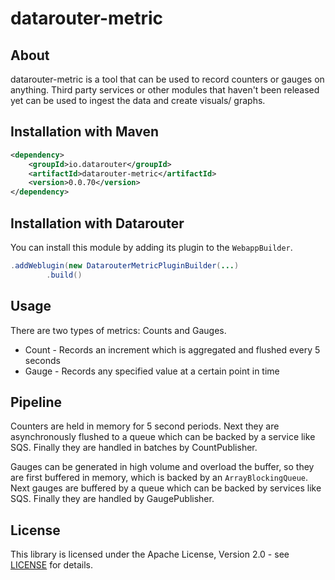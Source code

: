# datarouter-metric

## About
datarouter-metric is a tool that can be used to record counters or gauges on anything. Third party services or other
 modules that haven't been released yet can be used to ingest the data and create visuals/ graphs.

## Installation with Maven

```xml
<dependency>
	<groupId>io.datarouter</groupId>
	<artifactId>datarouter-metric</artifactId>
	<version>0.0.70</version>
</dependency>
```

## Installation with Datarouter

You can install this module by adding its plugin to the `WebappBuilder`.

```java
.addWeblugin(new DatarouterMetricPluginBuilder(...)
		.build()
```

## Usage
There are two types of metrics: Counts and Gauges.

* Count - Records an increment which is aggregated and flushed every 5 seconds
* Gauge - Records any specified value at a certain point in time

## Pipeline

Counters are held in memory for 5 second periods. Next they are asynchronously flushed to a queue which can be backed
by a service like SQS. Finally they are handled in batches by CountPublisher.

Gauges can be generated in high volume and overload the buffer, so they are first buffered in memory, which is backed
by an `ArrayBlockingQueue`. Next gauges are buffered by a queue which can be backed by services like SQS. Finally they
are handled by GaugePublisher.


## License

This library is licensed under the Apache License, Version 2.0 - see [LICENSE](../LICENSE) for details.
